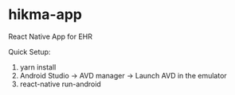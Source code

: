 # hikma-app
React Native App for EHR

Quick Setup:

1. yarn install
2. Android Studio -> AVD manager -> Launch AVD in the emulator
3. react-native run-android
